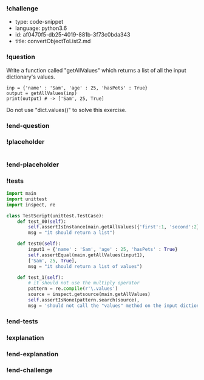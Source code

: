 ### !challenge

* type: code-snippet
* language: python3.6
* id: af0470f5-db25-4019-881b-3f73c0bda343
* title: convertObjectToList2.md

### !question

Write a function called "getAllValues" which returns a list of all the input dictionary's values.

```
inp = {'name' : 'Sam', 'age' : 25, 'hasPets' : True}
output = getAllValues(inp)
print(output) # -> ['Sam', 25, True]
```

Do not use "dict.values()" to solve this exercise.

### !end-question

### !placeholder

```python

```

### !end-placeholder

### !tests

```python
import main
import unittest
import inspect, re

class TestScript(unittest.TestCase):
    def test_00(self):
        self.assertIsInstance(main.getAllValues({'first':1, 'second':2}), list,
        msg = "it should return a list")

    def test0(self):
        input1 = {'name' : 'Sam', 'age' : 25, 'hasPets' : True}
        self.assertEqual(main.getAllValues(input1),
        ['Sam', 25, True],
        msg = "it should return a list of values")

    def test_1(self):
        # it should not use the multiply operator
        pattern = re.compile(r'\.values')
        source = inspect.getsource(main.getAllValues)
        self.assertIsNone(pattern.search(source),
        msg = 'should not call the "values" method on the input dictionary in the function body')

```

### !end-tests

### !explanation

### !end-explanation

### !end-challenge
